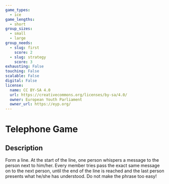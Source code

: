 ```yaml
---
game_types:
  - ice
game_lengths:
  - short
group_sizes:
  - small
  - large
group_needs:
  - slug: first
    score: 2
  - slug: strategy
    score: 3
exhausting: False
touching: False
scalable: False
digital: False
license:
  name: CC BY-SA 4.0
  url: https://creativecommons.org/licenses/by-sa/4.0/
  owner: European Youth Parliament
  owner_url: https://eyp.org/
---
```

# Telephone Game

## Description
Form a line. At the start of the line, one person whispers a message to the person next to him/her. Every member tries pass the exact same message on to the next person, until the end of the line is reached and the last person presents what he/she has understood. Do not make the phrase too easy!
